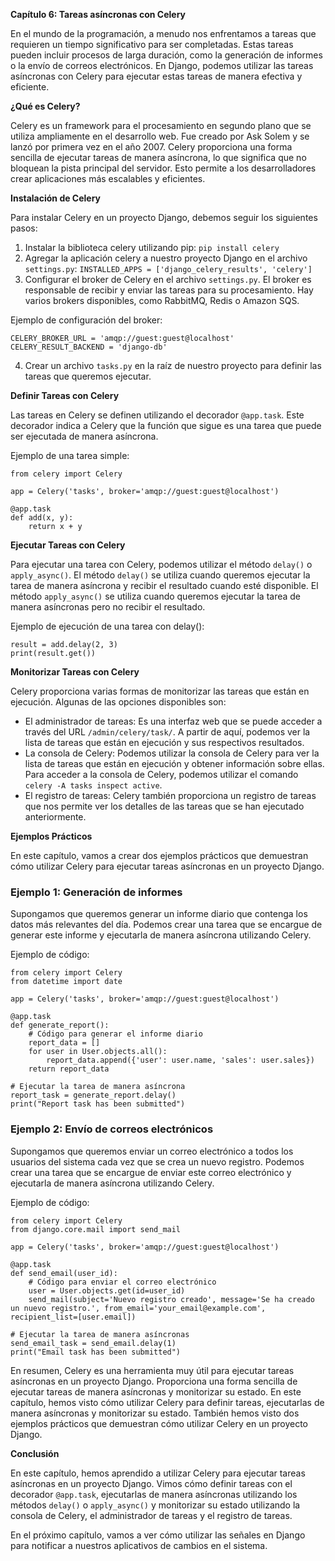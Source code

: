**Capítulo 6: Tareas asíncronas con Celery**

En el mundo de la programación, a menudo nos enfrentamos a tareas que requieren un tiempo significativo para ser completadas. Estas tareas pueden incluir procesos de larga duración, como la generación de informes o la envío de correos electrónicos. En Django, podemos utilizar las tareas asíncronas con Celery para ejecutar estas tareas de manera efectiva y eficiente.

**¿Qué es Celery?**

Celery es un framework para el procesamiento en segundo plano que se utiliza ampliamente en el desarrollo web. Fue creado por Ask Solem y se lanzó por primera vez en el año 2007. Celery proporciona una forma sencilla de ejecutar tareas de manera asíncrona, lo que significa que no bloquean la pista principal del servidor. Esto permite a los desarrolladores crear aplicaciones más escalables y eficientes.

**Instalación de Celery**

Para instalar Celery en un proyecto Django, debemos seguir los siguientes pasos:

1. Instalar la biblioteca celery utilizando pip: `pip install celery`
2. Agregar la aplicación celery a nuestro proyecto Django en el archivo `settings.py`: `INSTALLED_APPS = ['django_celery_results', 'celery']`
3. Configurar el broker de Celery en el archivo `settings.py`. El broker es responsable de recibir y enviar las tareas para su procesamiento. Hay varios brokers disponibles, como RabbitMQ, Redis o Amazon SQS.

Ejemplo de configuración del broker:
```
CELERY_BROKER_URL = 'amqp://guest:guest@localhost'
CELERY_RESULT_BACKEND = 'django-db'
```
4. Crear un archivo `tasks.py` en la raíz de nuestro proyecto para definir las tareas que queremos ejecutar.

**Definir Tareas con Celery**

Las tareas en Celery se definen utilizando el decorador `@app.task`. Este decorador indica a Celery que la función que sigue es una tarea que puede ser ejecutada de manera asíncrona.

Ejemplo de una tarea simple:
```
from celery import Celery

app = Celery('tasks', broker='amqp://guest:guest@localhost')

@app.task
def add(x, y):
    return x + y
```
**Ejecutar Tareas con Celery**

Para ejecutar una tarea con Celery, podemos utilizar el método `delay()` o `apply_async()`. El método `delay()` se utiliza cuando queremos ejecutar la tarea de manera asíncrona y recibir el resultado cuando esté disponible. El método `apply_async()` se utiliza cuando queremos ejecutar la tarea de manera asíncronas pero no recibir el resultado.

Ejemplo de ejecución de una tarea con delay():
```
result = add.delay(2, 3)
print(result.get())
```
**Monitorizar Tareas con Celery**

Celery proporciona varias formas de monitorizar las tareas que están en ejecución. Algunas de las opciones disponibles son:

* El administrador de tareas: Es una interfaz web que se puede acceder a través del URL `/admin/celery/task/`. A partir de aquí, podemos ver la lista de tareas que están en ejecución y sus respectivos resultados.
* La consola de Celery: Podemos utilizar la consola de Celery para ver la lista de tareas que están en ejecución y obtener información sobre ellas. Para acceder a la consola de Celery, podemos utilizar el comando `celery -A tasks inspect active`.
* El registro de tareas: Celery también proporciona un registro de tareas que nos permite ver los detalles de las tareas que se han ejecutado anteriormente.

**Ejemplos Prácticos**

En este capítulo, vamos a crear dos ejemplos prácticos que demuestran cómo utilizar Celery para ejecutar tareas asíncronas en un proyecto Django.

### Ejemplo 1: Generación de informes

Supongamos que queremos generar un informe diario que contenga los datos más relevantes del día. Podemos crear una tarea que se encargue de generar este informe y ejecutarla de manera asíncrona utilizando Celery.

Ejemplo de código:
```
from celery import Celery
from datetime import date

app = Celery('tasks', broker='amqp://guest:guest@localhost')

@app.task
def generate_report():
    # Código para generar el informe diario
    report_data = []
    for user in User.objects.all():
        report_data.append({'user': user.name, 'sales': user.sales})
    return report_data

# Ejecutar la tarea de manera asíncrona
report_task = generate_report.delay()
print("Report task has been submitted")
```
### Ejemplo 2: Envío de correos electrónicos

Supongamos que queremos enviar un correo electrónico a todos los usuarios del sistema cada vez que se crea un nuevo registro. Podemos crear una tarea que se encargue de enviar este correo electrónico y ejecutarla de manera asíncrona utilizando Celery.

Ejemplo de código:
```
from celery import Celery
from django.core.mail import send_mail

app = Celery('tasks', broker='amqp://guest:guest@localhost')

@app.task
def send_email(user_id):
    # Código para enviar el correo electrónico
    user = User.objects.get(id=user_id)
    send_mail(subject='Nuevo registro creado', message='Se ha creado un nuevo registro.', from_email='your_email@example.com', recipient_list=[user.email])

# Ejecutar la tarea de manera asíncronas
send_email_task = send_email.delay(1)
print("Email task has been submitted")
```
En resumen, Celery es una herramienta muy útil para ejecutar tareas asíncronas en un proyecto Django. Proporciona una forma sencilla de ejecutar tareas de manera asíncronas y monitorizar su estado. En este capítulo, hemos visto cómo utilizar Celery para definir tareas, ejecutarlas de manera asíncronas y monitorizar su estado. También hemos visto dos ejemplos prácticos que demuestran cómo utilizar Celery en un proyecto Django.

**Conclusión**

En este capítulo, hemos aprendido a utilizar Celery para ejecutar tareas asíncronas en un proyecto Django. Vimos cómo definir tareas con el decorador `@app.task`, ejecutarlas de manera asíncronas utilizando los métodos `delay()` o `apply_async()` y monitorizar su estado utilizando la consola de Celery, el administrador de tareas y el registro de tareas.

En el próximo capítulo, vamos a ver cómo utilizar las señales en Django para notificar a nuestros aplicativos de cambios en el sistema.